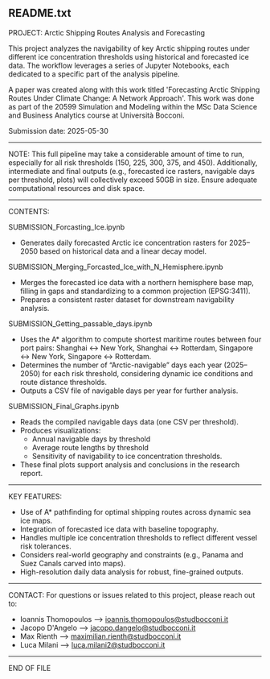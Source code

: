 README.txt
----------------------------------------------------------------------------------------------------
PROJECT: Arctic Shipping Routes Analysis and Forecasting

This project analyzes the navigability of key Arctic shipping routes under different ice concentration thresholds using historical and forecasted ice data. The workflow leverages a series of Jupyter Notebooks, each dedicated to a specific part of the analysis pipeline. 

A paper was created along with this work titled 'Forecasting Arctic Shipping Routes Under Climate Change: A Network Approach'. This work was done as part of the 20599 Simulation and Modeling within the MSc Data Science and Business Analytics course at Università Bocconi. 

Submission date: 2025-05-30

----------------------------------------------------------------------------------------------------
NOTE: This full pipeline may take a considerable amount of time to run, especially for all risk thresholds (150, 225, 300, 375, and 450). Additionally, intermediate and final outputs (e.g., forecasted ice rasters, navigable days per threshold, plots) will collectively exceed 50GB in size. Ensure adequate computational resources and disk space.

----------------------------------------------------------------------------------------------------
CONTENTS:

SUBMISSION_Forcasting_Ice.ipynb  
   - Generates daily forecasted Arctic ice concentration rasters for 2025–2050 based on historical data and a linear decay model.

SUBMISSION_Merging_Forcasted_Ice_with_N_Hemisphere.ipynb  
   - Merges the forecasted ice data with a northern hemisphere base map, filling in gaps and standardizing to a common projection (EPSG:3411).  
   - Prepares a consistent raster dataset for downstream navigability analysis.
   
SUBMISSION_Getting_passable_days.ipynb  
   - Uses the A* algorithm to compute shortest maritime routes between four port pairs: Shanghai ↔ New York, Shanghai ↔ Rotterdam, Singapore ↔ New York, Singapore ↔ Rotterdam.  
   - Determines the number of “Arctic-navigable” days each year (2025–2050) for each risk threshold, considering dynamic ice conditions and route distance thresholds.  
   - Outputs a CSV file of navigable days per year for further analysis.

SUBMISSION_Final_Graphs.ipynb  
   - Reads the compiled navigable days data (one CSV per threshold).  
   - Produces visualizations:  
     - Annual navigable days by threshold  
     - Average route lengths by threshold  
     - Sensitivity of navigability to ice concentration thresholds.  
   - These final plots support analysis and conclusions in the research report.

----------------------------------------------------------------------------------------------------
KEY FEATURES:
- Use of A* pathfinding for optimal shipping routes across dynamic sea ice maps.  
- Integration of forecasted ice data with baseline topography.  
- Handles multiple ice concentration thresholds to reflect different vessel risk tolerances.  
- Considers real-world geography and constraints (e.g., Panama and Suez Canals carved into maps).  
- High-resolution daily data analysis for robust, fine-grained outputs.

----------------------------------------------------------------------------------------------------
CONTACT:
For questions or issues related to this project, please reach out to:

- Ioannis Thomopoulos   --> ioannis.thomopoulos@studbocconi.it  
- Jacopo D'Angelo       --> jacopo.dangelo@studbocconi.it  
- Max Rienth            --> maximilian.rienth@studbocconi.it  
- Luca Milani           --> luca.milani2@studbocconi.it  

----------------------------------------------------------------------------------------------------
END OF FILE